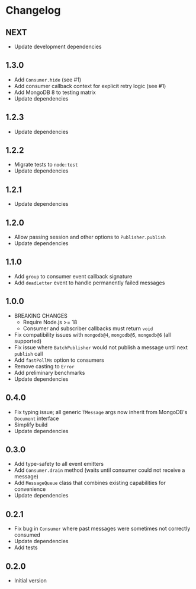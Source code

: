 # Changelog

## NEXT

- Update development dependencies

## 1.3.0

- Add `Consumer.hide` (see #1)
- Add consumer callback context for explicit retry logic (see #1)
- Add MongoDB 8 to testing matrix
- Update dependencies

## 1.2.3

- Update dependencies

## 1.2.2

- Migrate tests to `node:test`
- Update dependencies

## 1.2.1

- Update dependencies

## 1.2.0

- Allow passing session and other options to `Publisher.publish`
- Update dependencies

## 1.1.0

- Add `group` to consumer event callback signature
- Add `deadLetter` event to handle permanently failed messages

## 1.0.0

- BREAKING CHANGES
  - Require Node.js >= 18
  - Consumer and subscriber callbacks must return `void`
- Fix compatibility issues with `mongodb@4`, `mongodb@5`, `mongodb@6` (all supported)
- Fix issue where `BatchPublisher` would not publish a message until next `publish` call
- Add `fastPollMs` option to consumers
- Remove casting to `Error`
- Add preliminary benchmarks
- Update dependencies

## 0.4.0

- Fix typing issue; all generic `TMessage` args now inherit from MongoDB's `Document` interface
- Simplify build
- Update dependencies

## 0.3.0

- Add type-safety to all event emitters
- Add `Consumer.drain` method (waits until consumer could not receive a message)
- Add `MessageQueue` class that combines existing capabilities for convenience
- Update dependencies

## 0.2.1

- Fix bug in `Consumer` where past messages were sometimes not correctly consumed
- Update dependencies
- Add tests

## 0.2.0

- Initial version
